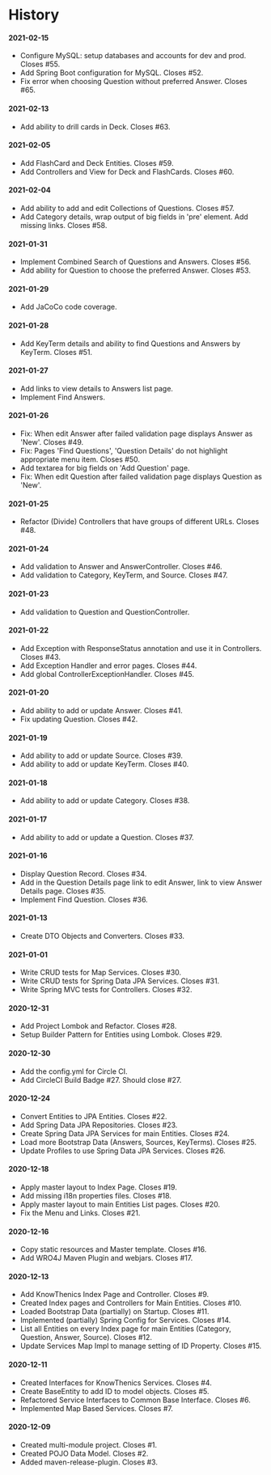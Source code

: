 # History

#### 2021-02-15
* Configure MySQL: setup databases and accounts for dev and prod. Closes #55.
* Add Spring Boot configuration for MySQL. Closes #52.
* Fix error when choosing Question without preferred Answer. Closes #65.

#### 2021-02-13
* Add ability to drill cards in Deck. Closes #63.

#### 2021-02-05
* Add FlashCard and Deck Entities. Closes #59.
* Add Controllers and View for Deck and FlashCards. Closes #60.

#### 2021-02-04
* Add ability to add and edit Collections of Questions. Closes #57.
* Add Category details, wrap output of big fields in 'pre' element. Add missing links. Closes #58.

#### 2021-01-31
* Implement Combined Search of Questions and Answers. Closes #56.
* Add ability for Question to choose the preferred Answer. Closes #53.

#### 2021-01-29
* Add JaCoCo code coverage.

#### 2021-01-28
* Add KeyTerm details and ability to find Questions and Answers by KeyTerm. Closes #51.

#### 2021-01-27
* Add links to view details to Answers list page.
* Implement Find Answers.

#### 2021-01-26
* Fix: When edit Answer after failed validation page displays Answer as 'New'. Closes #49.
* Fix: Pages 'Find Questions', 'Question Details' do not highlight appropriate menu item. Closes #50.
* Add textarea for big fields on 'Add Question' page.
* Fix: When edit Question after failed validation page displays Question as 'New'.

#### 2021-01-25
* Refactor (Divide) Controllers that have groups of different URLs. Closes #48.

#### 2021-01-24
* Add validation to Answer and AnswerController. Closes #46.
* Add validation to Category, KeyTerm, and Source. Closes #47.

#### 2021-01-23
* Add validation to Question and QuestionController.

#### 2021-01-22
* Add Exception with ResponseStatus annotation and use it in Controllers. Closes #43.
* Add Exception Handler and error pages. Closes #44.
* Add global ControllerExceptionHandler. Closes #45.

#### 2021-01-20
* Add ability to add or update Answer. Closes #41.
* Fix updating Question. Closes #42.

#### 2021-01-19
* Add ability to add or update Source. Closes #39.
* Add ability to add or update KeyTerm. Closes #40.

#### 2021-01-18
* Add ability to add or update Category. Closes #38.

#### 2021-01-17
* Add ability to add or update a Question. Closes #37.

#### 2021-01-16
* Display Question Record. Closes #34.
* Add in the Question Details page link to edit Answer, link to view Answer Details page. Closes #35.
* Implement Find Question. Closes #36.

#### 2021-01-13
* Create DTO Objects and Converters. Closes #33.

#### 2021-01-01
* Write CRUD tests for Map Services. Closes #30.
* Write CRUD tests for Spring Data JPA Services. Closes #31.
* Write Spring MVC tests for Controllers. Closes #32.

#### 2020-12-31
* Add Project Lombok and Refactor. Closes #28.
* Setup Builder Pattern for Entities using Lombok. Closes #29.

#### 2020-12-30
* Add the config.yml for Circle CI.
* Add CircleCI Build Badge #27. Should close #27.

#### 2020-12-24
* Convert Entities to JPA Entities. Closes #22.
* Add Spring Data JPA Repositories. Closes #23.
* Create Spring Data JPA Services for main Entities. Closes #24.
* Load more Bootstrap Data (Answers, Sources, KeyTerms). Closes #25.
* Update Profiles to use Spring Data JPA Services. Closes #26.

#### 2020-12-18
* Apply master layout to Index Page. Closes #19.
* Add missing i18n properties files. Closes #18.
* Apply master layout to main Entities List pages. Closes #20.
* Fix the Menu and Links. Closes #21.

#### 2020-12-16
* Copy static resources and Master template. Closes #16.
* Add WRO4J Maven Plugin and webjars. Closes #17.

#### 2020-12-13
* Add KnowThenics Index Page and Controller. Closes #9.
* Created Index pages and Controllers for Main Entities. Closes #10.
* Loaded Bootstrap Data (partially) on Startup. Closes #11.
* Implemented (partially) Spring Config for Services. Closes #14.
* List all Entities on every Index page for main Entities (Category, Question, Answer, Source). Closes #12.
* Update Services Map Impl to manage setting of ID Property. Closes #15.

#### 2020-12-11
* Created Interfaces for KnowThenics Services. Closes #4.
* Create BaseEntity to add ID to model objects. Closes #5.
* Refactored Service Interfaces to Common Base Interface. Closes #6.
* Implemented Map Based Services. Closes #7.

#### 2020-12-09
* Created multi-module project. Closes #1.
* Created POJO Data Model. Closes #2.
* Added maven-release-plugin. Closes #3.
